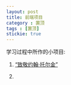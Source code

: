 ```yaml
---
layout: post
title: 前端项目
category : 置顶
tags : [置顶]
stickie: true
---
```

<html>
<body>
学习过程中所作的小项目:
<ol>
<li><a href="http://write.blog.csdn.net/postlist" target="_blank">“致敬约翰·托尔金”<a><li>
<ol>

